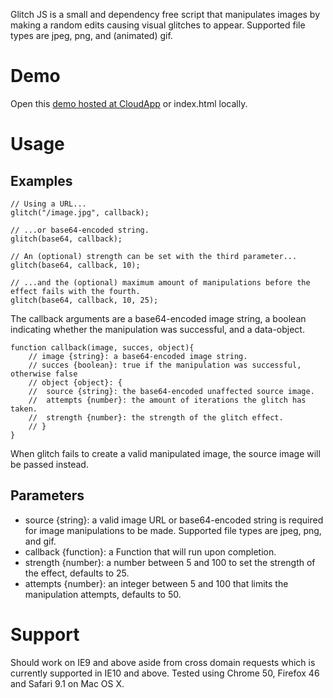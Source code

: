 Glitch JS is a small and dependency free script that manipulates images by making a random edits causing visual glitches to appear. Supported file types are jpeg, png, and (animated) gif.

# Demo
Open this [demo hosted at CloudApp](http://f.cl.ly/items/3M321D100S0w2G360r0z/index.html) or index.html locally.

# Usage
## Examples
```
// Using a URL...
glitch("/image.jpg", callback);

// ...or base64-encoded string.
glitch(base64, callback);

// An (optional) strength can be set with the third parameter...
glitch(base64, callback, 10);

// ...and the (optional) maximum amount of manipulations before the effect fails with the fourth.   
glitch(base64, callback, 10, 25);
```

The callback arguments are a base64-encoded image string, a boolean indicating whether the manipulation was successful, and a data-object.
```
function callback(image, succes, object){
	// image {string}: a base64-encoded image string.
	// succes {boolean}: true if the manipulation was successful, otherwise false
	// object {object}: {
	//	source {string}: the base64-encoded unaffected source image.
	//	attempts {number}: the amount of iterations the glitch has taken.
	//	strength {number}: the strength of the glitch effect.
	// }
}
```
When glitch fails to create a valid manipulated image, the source image will be passed instead.

## Parameters 
- source {string}: a valid image URL or base64-encoded string is required for image manipulations to be made. Supported file types are jpeg, png, and gif.
- callback {function}: a Function that will run upon completion.
- strength {number}: a number between 5 and 100 to set the strength of the effect, defaults to 25.
- attempts {number}: an integer between 5 and 100 that limits the manipulation attempts, defaults to 50.

# Support
Should work on IE9 and above aside from cross domain requests which is currently supported in IE10 and above.
Tested using Chrome 50, Firefox 46 and Safari 9.1 on Mac OS X.
